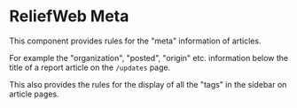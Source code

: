 ReliefWeb Meta
==============

This component provides rules for the "meta" information of articles.

For example the "organization", "posted", "origin" etc. information below the title of a report article on the `/updates` page.

This also provides the rules for the display of all the "tags" in the sidebar on article pages.
